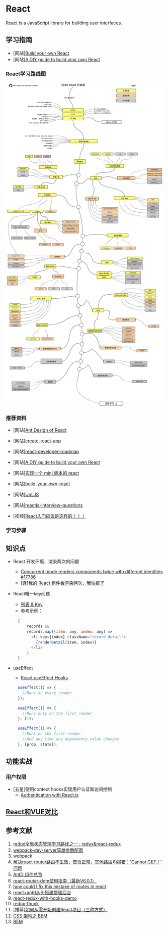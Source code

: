 <!--
 * @Author: rulinma rulinma@gmail.com
 * @Date: 2023-02-17 10:52:49
 * @LastEditors: rulinma rulinma@gmail.com
 * @LastEditTime: 2023-03-07 17:42:30
 * @Description: 程序员学习和实战指南 https://github.com/rulinma/it 获取更多内容
 * @copyright: 马如林保留所有版权
-->
# React

[React](https://reactjs.org) is a JavaScript library for building user interfaces.

## 学习指南

* [网站][Build your own React](https://pomb.us/build-your-own-react)
* [网站][A DIY guide to build your own React](https://github.com/pomber/didact)

### React学习路线图

<img src="https://github.com/adam-golab/react-developer-roadmap/raw/master/roadmap-cn.png" alt="React学习路线图"/>

### 推荐资料

* [网站][Ant Design of React](https://ant.design/docs/react/introduce)
* [网站][create-react-app](https://github.com/facebook/create-react-app)
* [网站][react-developer-roadmap](https://github.com/adam-golab/react-developer-roadmap)
* [网站][A DIY guide to build your own React](https://github.com/pomber/didact)
* [网站][实现一个 mini 版本的 react](https://blog.ywhoo.cn/docs/framework/react-mini)
* [网站][build-your-own-react](https://pomb.us/build-your-own-react)

* [网站][UmiJS](https://umijs.org)
* [网站][reactjs-interview-questions](https://github.com/sudheerj/reactjs-interview-questions)

* [视频][React入门应该是这样的！！！](https://www.bilibili.com/video/BV1be411w7iF)

### 学习步骤

## 知识点

* React 开发环境，渲染两次的问题
  * [Concurrent mode renders components twice with different identities #17786](https://github.com/facebook/react/issues/17786)
  * [[译]我的 React 组件会渲染两次，我快疯了](https://juejin.cn/post/6858508463274885134>)

* React唯一key问题
  * [列表 & Key](https://zh-hans.reactjs.org/docs/lists-and-keys.html)
  * 参考示例：

  ```javascript
    {
        records &&
        records.map((item: any, index: any) =>
          <li key={index} className="record_detail">
            {renderDetail(item, index)}
          </li>
        )
    }
  ```

* useEffect
  * [React useEffect Hooks](https://www.w3schools.com/react/react_useeffect.asp)

  ```javascript
    useEffect(() => {
      //Runs on every render
    });
  ```

  ```javascript
    useEffect(() => {
      //Runs only on the first render
    }, []);
  ```

  ```javascript
    useEffect(() => {
      //Runs on the first render
      //And any time any dependency value changes
    }, [prop, state]);
  ```

## 功能实战

### 用户权限

* [五星]使用context hooks实现用户认证和访问控制
  * [Authentication with React.js](https://dev.to/ksushiva/authentication-with-react-js-9e4)

## [React和VUE对比](../README.md#react和vue对比)

## 参考文献

1. [redux全局状态管理学习路线之一 : redux&react-redux](https://www.bilibili.com/video/BV1oE411V7RW)
2. [webpack-dev-server简单参数配置](https://juejin.cn/post/6844903913301213191)
3. [webpack](https://webpack.docschina.org)
4. [解决react router路由不生效，首页正常，其他路由均报错：'Cannot GET / ' 问题](https://juejin.cn/post/7129774279427620900)
5. [AntD 组件总览](https://ant.design/components/overview-cn/)
6. [react-router-dom使用指南（最新V6.0.1）](https://zhuanlan.zhihu.com/p/431389907)
7. [how could I fix this mistake of routes in react](https://stackoverflow.com/questions/70267490/how-could-i-fix-this-mistake-of-routes-in-react)
8. [react+antd从头搭建管理后台](https://www.bilibili.com/video/BV197411K737)
9. [react-redux-with-hooks-demo](https://codesandbox.io/s/react-redux-with-hooks-demo-8ixl0h)
10. [redux-thunk](https://github.com/reduxjs/redux-thunk)
11. [推荐][如何从零开始创建React项目（三种方式）](https://juejin.cn/post/6844903953524588552)
12. [CSS 架构之 BEM](https://www.jianshu.com/p/b3472742ec92)
13. [BEM](https://getbem.com/)
